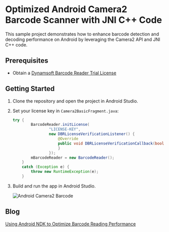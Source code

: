 # Optimized Android Camera2 Barcode Scanner with JNI C++ Code
This sample project demonstrates how to enhance barcode detection and decoding performance on Android by leveraging the Camera2 API and JNI C++ code.

## Prerequisites
- Obtain a [Dynamsoft Barcode Reader Trial License](https://www.dynamsoft.com/customer/license/trialLicense/?product=dbr&package=mobile)

## Getting Started
1. Clone the repository and open the project in Android Studio.
2. Set your license key in `Camera2BasicFragment.java`:

    ```java
    try {
            BarcodeReader.initLicense(
                    "LICENSE-KEY",
                    new DBRLicenseVerificationListener() {
                        @Override
                        public void DBRLicenseVerificationCallback(boolean isSuccessful, Exception e) {
                        }
                    });
            mBarcodeReader = new BarcodeReader();
        }
        catch (Exception e) {
            throw new RuntimeException(e);
        }
    ```


3. Build and run the app in Android Studio.

    ![Android Camera2 Barcode](https://www.dynamsoft.com/codepool/img/2019/05/android-camera2-barcode.gif)

## Blog
[Using Android NDK to Optimize Barcode Reading Performance](https://www.dynamsoft.com/codepool/android-ndk-optimize-camera2-barcode.html)




